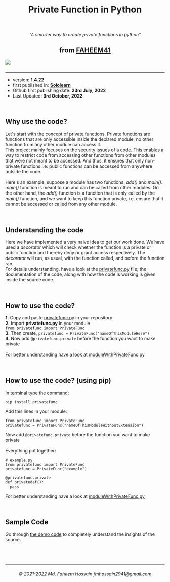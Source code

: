 <h1 align="center">&nbsp</br>Private Function in Python</br>&nbsp</h1>
<p align="center"><i>"A smarter way to create private functions in python"</i><p>
  
<h2 align="center">from <a href="https://faheem41.github.io" target="_blank" rel="noreferrer">FAHEEM41</br></a></h2>
<a href="https://github.com/Faheem41/Private-Function-in-Python/blob/main/README.md#how-to-use-the-code-using-pip" rel="noreferrer"><img src="https://img.shields.io/badge/pip-Download-purple" /></a>

### 
------------------

<p>
  <ul>
    <li>version: <strong>1.4.22</strong></li>
    <li>first published in: <strong><a href="https://www.sololearn.com" target="_blank" rel="noreferrer">Sololearn</a></strong></li>
    <li>Github first publishing date: <strong>23rd July, 2022</strong></li>
    <li>Last Updated: <strong>3rd October, 2022</strong>
  </ul>
</p>
</br>

<p>
<h2>Why use the code?</h2>
Let's start with the concept of private functions. Private functions are functions that are only accessible inside the declared module, no other function from any other module can access it.</br>
This project mainly focuses on the security issues of a code. This enables a way to restrict code from accessing other functions from other modules that were not meant to be accessed. And thus, it ensures that only non-private functions i.e. public functions can be accessed from anywhere outside the code.</br></br>
Here's an example, suppose a module has two functions: <i>add()</i> and <i>main()</i>. <i>main()</i> function is meant to run and can be called from other modules. On the other hand, the <i>add()</i> function is a function that is only called by the <i>main()</i> function, and we want to keep this function private, i.e. ensure that it cannot be accessed or called from any other module.
</p>
</br>

<p>
<h2>Understanding the code</h2>
Here we have implemented a very naive idea to get our work done. We have used a <i>decorator</i> which will check whether the function is a private or public function and thereby deny or grant access respectively. The <i>decorator</i> will run, as usual, with the function called, and before the function ran.</br>
For details understanding, have a look at the <a href="https://github.com/Faheem41/Private-Function-in-Python/blob/main/src/privatefunc.py" rel="noreferrer">privatefunc.py</a> file; the documentation of the code, along with how the code is working is given inside the source code.
</p>
</br>

<p>
<h2>How to use the code?</h2>
<b>1.</b> Copy and paste <a href="https://github.com/Faheem41/Private-Function-in-Python/blob/main/src/privatefunc.py" rel="noreferrer">privatefunc.py</a> in your repository</br>
<b>2.</b> Import <b>privatefunc.py</b> in your module</br><code>from privatefunc import PrivateFunc</code></br>
<b>3.</b> Then create, <code>privatefunc = PrivateFunc("nameOfThisModuleHere")</code></br>
<b>4.</b> Now add <code>@privatefunc.private</code> before the function you want to make private</br></br>
For better understanding have a look at <a href="https://github.com/Faheem41/Private-Function-in-Python/blob/main/test/moduleWithPrivateFunc.py" rel="noreferrer">moduleWithPrivateFunc.py</a>
</p>
</br>

## How to use the code? (using pip)
In terminal type the command:
```
pip install privatefunc
```
Add this lines in your module:
```
from privatefunc import PrivateFunc
privatefunc = PrivateFunc("nameOfThisModuleWithoutExtension")
```

Now add `@privatefunc.private` before the function you want to make private</br></br>
Everything put together:
```
# example.py
from privatefunc import PrivateFunc
privatefunc = PrivateFunc("example")

@privatefunc.private
def privatedef():
  pass
```
For better understanding have a look at <a href="https://github.com/Faheem41/Private-Function-in-Python/blob/main/test/moduleWithPrivateFunc.py" rel="noreferrer">moduleWithPrivateFunc.py</a>

</br>

<p>
<h2>Sample Code</h2>
Go through <a href="https://github.com/Faheem41/Private-Function-in-Python/tree/main/test" rel="noreferrer">the demo code</a> to completely understand the insights of the source.
</p>
</br>

#
-------------------
<h6 align="center">© 2021-2022 Md. Faheem Hossain fmhossain2941@gmail.com</h6>
